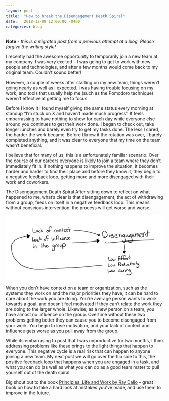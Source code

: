 ```yaml
---
layout: post
title:  "How to break the Disengagement Death Spiral"
date:   2018-12-09 12:00:00 -0400
categories: blog
---
```

**Note** *- this is a migrated post from a previous attempt at a blog.  Please forgive the writing style!*

I recently had the awesome opportunity to temporarily join a new team at my company.  I was very excited – I was going to get to work with new people and technologies, and after a few months would come back to my original team.  Couldn’t sound better!

However, a couple of weeks after starting on my new team, things weren’t going nearly as well as I expected.  I was having trouble focusing on my work, and tools that usually help me (such as the Pomodoro technique) weren’t effective at getting me to focus.

Before I know it I found myself giving the same status every morning at standup “I’m stuck on X and haven’t made much progress”.  It feels embarrassing to have nothing to show for each day while everyone else around you continues to get their work done.  I began to check out, take longer lunches and barely even try to get my tasks done.  The less I cared, the harder the work became.  Before I knew it the rotation was over, I barely completed anything, and it was clear to everyone that my time on the team wasn’t beneficial.

I believe that for many of us, this is a unfortunately familiar scenario.  Over the course of our careers everyone is likely to join a team where they don’t immediately fit in.  If nothing happens to improve the situation, it becomes harder and harder to find their place and before they know it, they begin to a negative feedback loop, getting more and more disengaged with their work and coworkers.

The Disengagement Death Spiral
After sitting down to reflect on what happened to me, what’s clear is that disengagement, the act of withdrawing from a group, feeds on itself in a negative feedback loop.  This means without conscious intervention, the process will get worse and worse.

![](/assets/disengagement.jpg)

When you don’t have context on a team or organization, such as the systems they work on and the major priorities they have, it can be hard to care about the work you are doing.  You’re average person wants to work towards a goal, and doesn’t feel motivated if they can’t relate the work they are doing to the larger whole.  Likewise, as a new person on a team, you have almost no influence on the group.  Overtime without these two problems getting better they can cause you to become disengaged from your work.  You begin to lose motivation, and your lack of context and influence gets worse as you pull away from the group.

While its embarrasing to post that I was unproductive for two months, I think addressing problems like these brings to the light things that happen to everyone.  This negative cycle is a real risk that can happen to anyone joining a new team.  My next post we will go over the flip side to this, the positive feedback loop that happens when you are engaged in a task, and what you can do (as well as what you can do as a good team mate) to pull yourself out of the death spiral.

Big shout out to the book [Principles: Life and Work by Ray Dalio](https://www.principles.com/)  – great book on how to take a hard look at mistakes you’ve made, and use them to improve in the future.